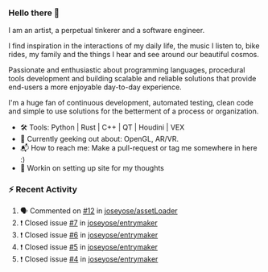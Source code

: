 ### Hello there 👋

I am an artist, a perpetual tinkerer and a software engineer.

I find inspiration in the interactions of my daily life, the music I listen to, bike rides, my family and the things I hear and see around our beautiful cosmos. 

Passionate and enthusiastic about programming languages, procedural tools development and building scalable and reliable solutions that provide end-users a more enjoyable day-to-day experience. 

I'm a huge fan of continuous development, automated testing, clean code and simple to use solutions for the betterment of a process or organization. 

- 🛠 Tools: Python | Rust | C++ | QT | Houdini | VEX
- 📔 Currently geeking out about: OpenGL, AR/VR.
- 📬 How to reach me: Make a pull-request or tag me somewhere in here :)
- 📝 Workin on setting up site for my thoughts

### :zap: Recent Activity

<!--START_SECTION:activity-->
1. 🗣 Commented on [#12](https://github.com/joseyose/assetLoader/issues/12) in [joseyose/assetLoader](https://github.com/joseyose/assetLoader)
2. ❗️ Closed issue [#7](https://github.com/joseyose/entrymaker/issues/7) in [joseyose/entrymaker](https://github.com/joseyose/entrymaker)
3. ❗️ Closed issue [#6](https://github.com/joseyose/entrymaker/issues/6) in [joseyose/entrymaker](https://github.com/joseyose/entrymaker)
4. ❗️ Closed issue [#5](https://github.com/joseyose/entrymaker/issues/5) in [joseyose/entrymaker](https://github.com/joseyose/entrymaker)
5. ❗️ Closed issue [#4](https://github.com/joseyose/entrymaker/issues/4) in [joseyose/entrymaker](https://github.com/joseyose/entrymaker)
<!--END_SECTION:activity-->
